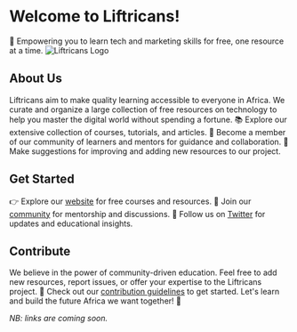 # Welcome to Liftricans!
🚀 Empowering you to learn tech and marketing skills for free, one resource at a time.
![Liftricans Logo](images/liftricans_logo.png)
## About Us
Liftricans aim to make quality learning accessible to everyone in Africa. We curate and organize a large collection of free resources on technology to help you master the digital world without spending a fortune.
📚 Explore our extensive collection of courses, tutorials, and articles.
🌟 Become a member of our community of learners and mentors for guidance and collaboration.
📢 Make suggestions for improving and adding new resources to our project.
## Get Started
👉 Explore our [website](https://www.freetechhub.com) for free courses and resources.
👥 Join our [community](https://www.discord.gg/freetechhub) for mentorship and discussions.
📣 Follow us on [Twitter](https://twitter.com/freetechhub) for updates and educational insights.
## Contribute
We believe in the power of community-driven education. Feel free to add new resources, report issues, or offer your expertise to the Liftricans project.
🔗 Check out our [contribution guidelines](CONTRIBUTING.md) to get started.
Let's learn and build the future Africa we want together! 🌱

_NB: links are coming soon._
